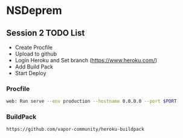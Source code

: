 # NSDeprem

## Session 2 TODO List

- Create Procfile
- Upload to github 
- Login Heroku and Set branch (https://www.heroku.com/)
- Add Build Pack
- Start Deploy


### Procfile

```bash
web: Run serve --env production --hostname 0.0.0.0 --port $PORT
```

### BuildPack

```bash
https://github.com/vapor-community/heroku-buildpack
```
